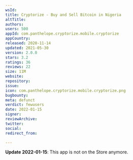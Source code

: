 ```yaml
---
wsId: 
title: Cryptorize - Buy and Sell Bitcoin in Nigeria
altTitle: 
authors: 
users: 500
appId: com.panthelope.cryptorize.mobile.cryptorize
appCountry: 
released: 2020-11-14
updated: 2021-05-30
version: 2.0.0
stars: 3.2
ratings: 36
reviews: 22
size: 11M
website: 
repository: 
issue: 
icon: com.panthelope.cryptorize.mobile.cryptorize.png
bugbounty: 
meta: defunct
verdict: fewusers
date: 2022-01-15
signer: 
reviewArchive: 
twitter: 
social: 
redirect_from: 

---
```


**Update 2022-01-15**: This app is not on the Store anymore.
